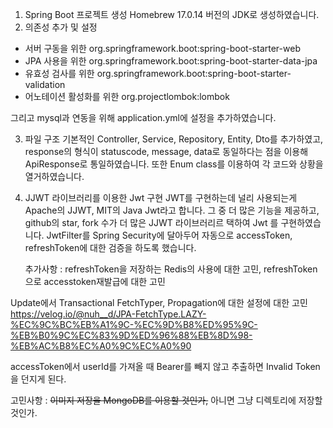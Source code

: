 1. Spring Boot 프로젝트 생성
   Homebrew 17.0.14 버전의 JDK로 생성하였습니다.
2. 의존성 추가 및 설정
  <ul>
  <li>서버 구동을 위한 org.springframework.boot:spring-boot-starter-web</li>
  <li>JPA 사용을 위한 org.springframework.boot:spring-boot-starter-data-jpa</li>
  <li>유효성 검사를 위한 org.springframework.boot:spring-boot-starter-validation</li>
  <li>어노테이션 활성화를 위한 org.projectlombok:lombok</li>
  </ul>
 그리고 mysql과 연동을 위해 application.yml에 설정을 추가하였습니다.

3. 파일 구조
   기본적인 Controller, Service, Repository, Entity, Dto를 추가하였고, response의 형식이 statuscode, message, data로 동일하다는 점을 이용해 ApiResponse로 통일하였습니다. 또한 Enum class를 이용하여 각 코드와 상황을 열거하였습니다.

4. JJWT 라이브러리를 이용한 Jwt 구현
   JWT를 구현하는데 널리 사용되는게 Apache의 JJWT, MIT의 Java Jwt라고 합니다. 그 중 더 많은 기능을 제공하고, github의 star, fork 수가 더 많은 JJWT 라이브러리르 택하여 Jwt 를 구현하였습니다.
   JwtFilter를 Spring Security에 달아두어 자동으로 accessToken, refreshToken에 대한 검증을 하도록 했습니다.

    추가사항 : refreshToken을 저장하는 Redis의 사용에 대한 고민, refreshToken으로 accesstoken재발급에 대한 고민

Update에서 Transactional FetchTyper, Propagation에 대한 설정에 대한 고민
https://velog.io/@nuh__d/JPA-FetchType.LAZY-%EC%9C%BC%EB%A1%9C-%EC%9D%B8%ED%95%9C-%EB%B0%9C%EC%83%9D%ED%96%88%EB%8D%98-%EB%AC%B8%EC%A0%9C%EC%A0%90

accessToken에서 userId를 가져올 때 Bearer를 빼지 않고 추출하면 Invalid Token을 던지게 된다.

고민사항 : ~~이미지 저장을 MongoDB를 이용할 것인가,~~ 아니면 그냥 디렉토리에 저장할 것인가.
